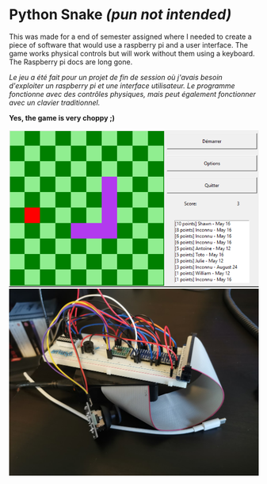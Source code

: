 # Python Snake *(pun not intended)*

This was made for a end of semester assigned where I needed to create a piece of software that would use a raspberry pi and a user interface.
The game works physical controls but will work without them using a keyboard. The Raspberry pi docs are long gone.

*Le jeu a été fait pour un projet de fin de session où j'avais besoin d'exploiter un raspberry pi et une interface utilisateur. Le programme fonctionne avec des contrôles physiques, mais peut également fonctionner avec un clavier traditionnel.*

**Yes, the game is very choppy ;)**

![Screenshot](demo.png) <br/>
![Picture of the pi](rpi.jpg)

